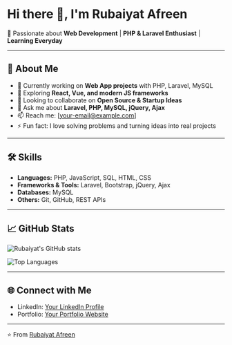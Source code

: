 # Hi there 👋, I'm Rubaiyat Afreen  

🌱 Passionate about **Web Development** | **PHP & Laravel Enthusiast** | **Learning Everyday**  

---

## 🚀 About Me
- 🔭 Currently working on **Web App projects** with PHP, Laravel, MySQL  
- 🌱 Exploring **React, Vue, and modern JS frameworks**  
- 👯 Looking to collaborate on **Open Source & Startup Ideas**  
- 💬 Ask me about **Laravel, PHP, MySQL, jQuery, Ajax**  
- 📫 Reach me: [your-email@example.com]  
- ⚡ Fun fact: I love solving problems and turning ideas into real projects  

---

## 🛠️ Skills
- **Languages:** PHP, JavaScript, SQL, HTML, CSS  
- **Frameworks & Tools:** Laravel, Bootstrap, jQuery, Ajax  
- **Databases:** MySQL  
- **Others:** Git, GitHub, REST APIs  

---

## 📈 GitHub Stats
![Rubaiyat's GitHub stats](https://github-readme-stats.vercel.app/api?username=your-github-username&show_icons=true&theme=tokyonight)  

![Top Languages](https://github-readme-stats.vercel.app/api/top-langs/?username=your-github-username&layout=compact&theme=tokyonight)  

---

## 🌐 Connect with Me
- LinkedIn: [Your LinkedIn Profile](#)  
- Portfolio: [Your Portfolio Website](#)  

---

⭐️ From [Rubaiyat Afreen](https://github.com/your-github-username)
